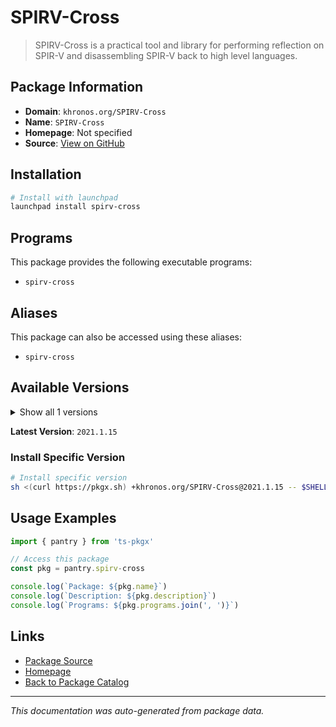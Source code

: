 # SPIRV-Cross

> SPIRV-Cross is a practical tool and library for performing reflection on SPIR-V and disassembling SPIR-V back to high level languages.

## Package Information

- **Domain**: `khronos.org/SPIRV-Cross`
- **Name**: `SPIRV-Cross`
- **Homepage**: Not specified
- **Source**: [View on GitHub](https://github.com/pkgxdev/pantry/tree/main/projects/khronos.org/SPIRV-Cross/package.yml)

## Installation

```bash
# Install with launchpad
launchpad install spirv-cross
```

## Programs

This package provides the following executable programs:

- `spirv-cross`

## Aliases

This package can also be accessed using these aliases:

- `spirv-cross`

## Available Versions

<details>
<summary>Show all 1 versions</summary>

- `2021.1.15`

</details>

**Latest Version**: `2021.1.15`

### Install Specific Version

```bash
# Install specific version
sh <(curl https://pkgx.sh) +khronos.org/SPIRV-Cross@2021.1.15 -- $SHELL -i
```

## Usage Examples

```typescript
import { pantry } from 'ts-pkgx'

// Access this package
const pkg = pantry.spirv-cross

console.log(`Package: ${pkg.name}`)
console.log(`Description: ${pkg.description}`)
console.log(`Programs: ${pkg.programs.join(', ')}`)
```

## Links

- [Package Source](https://github.com/pkgxdev/pantry/tree/main/projects/khronos.org/SPIRV-Cross/package.yml)
- [Homepage](#)
- [Back to Package Catalog](../package-catalog.md)

---

*This documentation was auto-generated from package data.*
